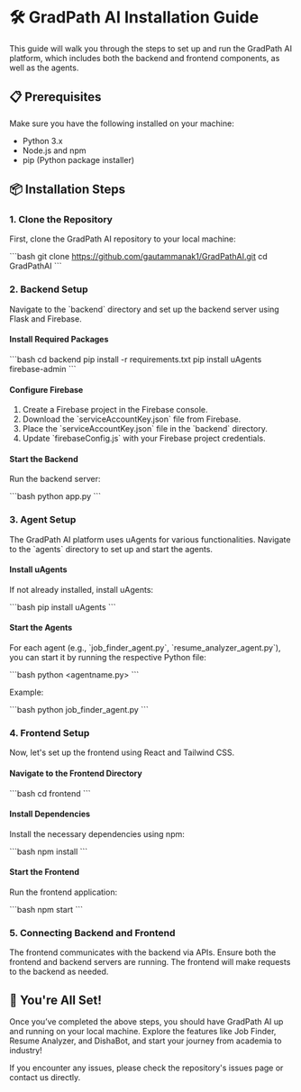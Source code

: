 
# 🛠️ GradPath AI Installation Guide

This guide will walk you through the steps to set up and run the GradPath AI platform, which includes both the backend and frontend components, as well as the agents.

## 📋 Prerequisites

Make sure you have the following installed on your machine:

- Python 3.x
- Node.js and npm
- pip (Python package installer)

## 📦 Installation Steps

### 1. Clone the Repository

First, clone the GradPath AI repository to your local machine:

\`\`\`bash
git clone https://github.com/gautammanak1/GradPathAI.git
cd GradPathAI
\`\`\`

### 2. Backend Setup

Navigate to the \`backend\` directory and set up the backend server using Flask and Firebase.

#### Install Required Packages

\`\`\`bash
cd backend
pip install -r requirements.txt
pip install uAgents firebase-admin
\`\`\`

#### Configure Firebase

1. Create a Firebase project in the Firebase console.
2. Download the \`serviceAccountKey.json\` file from Firebase.
3. Place the \`serviceAccountKey.json\` file in the \`backend\` directory.
4. Update \`firebaseConfig.js\` with your Firebase project credentials.

#### Start the Backend

Run the backend server:

\`\`\`bash
python app.py
\`\`\`

### 3. Agent Setup

The GradPath AI platform uses uAgents for various functionalities. Navigate to the \`agents\` directory to set up and start the agents.

#### Install uAgents

If not already installed, install uAgents:

\`\`\`bash
pip install uAgents
\`\`\`

#### Start the Agents

For each agent (e.g., \`job_finder_agent.py\`, \`resume_analyzer_agent.py\`), you can start it by running the respective Python file:

\`\`\`bash
python <agentname.py>
\`\`\`

Example:

\`\`\`bash
python job_finder_agent.py
\`\`\`

### 4. Frontend Setup

Now, let's set up the frontend using React and Tailwind CSS.

#### Navigate to the Frontend Directory

\`\`\`bash
cd frontend
\`\`\`

#### Install Dependencies

Install the necessary dependencies using npm:

\`\`\`bash
npm install
\`\`\`

#### Start the Frontend

Run the frontend application:

\`\`\`bash
npm start
\`\`\`

### 5. Connecting Backend and Frontend

The frontend communicates with the backend via APIs. Ensure both the frontend and backend servers are running. The frontend will make requests to the backend as needed.



## 🎉 You're All Set!

Once you’ve completed the above steps, you should have GradPath AI up and running on your local machine. Explore the features like Job Finder, Resume Analyzer, and DishaBot, and start your journey from academia to industry!

If you encounter any issues, please check the repository's issues page or contact us directly.
